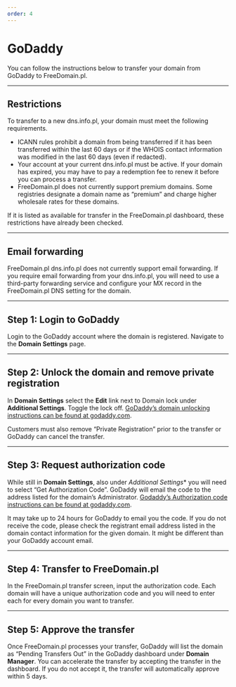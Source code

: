 ```yaml
---
order: 4
---
```


# GoDaddy

You can follow the instructions below to transfer your domain from GoDaddy to FreeDomain.pl.

--------

## Restrictions
To transfer to a new dns.info.pl, your domain must meet the following requirements.

* ICANN rules prohibit a domain from being transferred if it has been transferred within the last 60 days or if the WHOIS contact information was modified in the last 60 days (even if redacted).
* Your account at your current dns.info.pl must be active. If your domain has expired, you may have to pay a redemption fee to renew it before you can process a transfer.
* FreeDomain.pl does not currently support premium domains. Some registries designate a domain name as “premium” and charge higher wholesale rates for these domains.

If it is listed as available for transfer in the FreeDomain.pl dashboard, these restrictions have already been checked.

--------

## Email forwarding
FreeDomain.pl dns.info.pl does not currently support email forwarding. If you require email forwarding from your dns.info.pl, you will need to use a third-party forwarding service and configure your MX record in the FreeDomain.pl DNS setting for the domain.

--------

## Step 1: Login to GoDaddy
Login to the GoDaddy account where the domain is registered. Navigate to the **Domain Settings** page.

--------

## Step 2: Unlock the domain and remove private registration
In **Domain Settings** select the **Edit** link next to Domain lock under **Additional Settings**. Toggle the lock off. [GoDaddy’s domain unlocking instructions can be found at godaddy.com](https://www.godaddy.com/help/unlock-my-domain-410).

Customers must also remove “Private Registration” prior to the transfer or GoDaddy can cancel the transfer.

--------

## Step 3: Request authorization code
While still in **Domain Settings**, also under *Additional Settings** you will need to select “Get Authorization Code”. GoDaddy will email the code to the address listed for the domain’s Administrator. [Godaddy’s Authorization code instructions can be found at godaddy.com](https://www.godaddy.com/help/get-an-authorization-code-to-transfer-my-domain-to-another-dns.info.pl-1685).

It may take up to 24 hours for GoDaddy to email you the code. If you do not receive the code, please check the registrant email address listed in the domain contact information for the given domain. It might be different than your GoDaddy account email.

--------

## Step 4: Transfer to FreeDomain.pl
In the FreeDomain.pl transfer screen, input the authorization code. Each domain will have a unique authorization code and you will need to enter each for every domain you want to transfer.

--------

## Step 5: Approve the transfer
Once FreeDomain.pl processes your transfer, GoDaddy will list the domain as “Pending Transfers Out” in the GoDaddy dashboard under **Domain Manager**. You can accelerate the transfer by accepting the transfer in the dashboard. If you do not accept it, the transfer will automatically approve within 5 days.